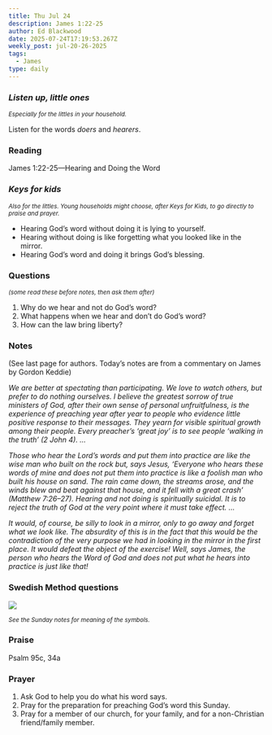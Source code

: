 ```yaml
---
title: Thu Jul 24
description: James 1:22-25
author: Ed Blackwood
date: 2025-07-24T17:19:53.267Z
weekly_post: jul-20-26-2025
tags:
  - James
type: daily
---
```

### *Listen up, little ones*

<div><small><i>Especially for the littles in your household.</i></small></div>

Listen for the words *doers* and *hearers*.

### Reading

James 1:22-25—Hearing and Doing the Word

### *Keys for kids*

<div><small><i>Also for the littles. Young households might choose, after Keys for Kids, to go directly to praise and prayer.</i></small></div>

* Hearing God’s word without doing it is lying to yourself.
* Hearing without doing is like forgetting what you looked like in the mirror.
* Hearing God’s word and doing it brings God’s blessing.

### Questions

<div><small><i>(some read these before notes, then ask them after)</i></small></div>

1. Why do we hear and not do God’s word?
2. What happens when we hear and don’t do God’s word?
3. How can the law bring liberty?

### Notes

(See last page for authors. Today’s notes are from a commentary on James by Gordon Keddie)	

*We are better at spectating than participating. We love to watch others, but prefer to do nothing ourselves. I believe the greatest sorrow of true ministers of God, after their own sense of personal unfruitfulness, is the experience of preaching year after year to people who evidence little positive response to their messages. They yearn for visible spiritual growth among their people. Every preacher’s ‘great joy’ is to see people ‘walking in the truth’ (2 John 4). …*

*Those who hear the Lord’s words and put them into practice are like the wise man who built on the rock but, says Jesus, ‘Everyone who hears these words of mine and does not put them into practice is like a foolish man who built his house on sand. The rain came down, the streams arose, and the winds blew and beat against that house, and it fell with a great crash’ (Matthew 7:26–27). Hearing and not doing is spiritually suicidal. It is to reject the truth of God at the very point where it must take effect. …*

*It would, of course, be silly to look in a mirror, only to go away and forget what we look like. The absurdity of this is in the fact that this would be the contradiction of the very purpose we had in looking in the mirror in the first place. It would defeat the object of the exercise! Well, says James, the person who hears the Word of God and does not put what he hears into practice is just like that!*

### Swedish Method questions

![](/static/img/family_worship_study_ed-swedish_questions.png)

<div><small><i>See the Sunday notes for meaning of the symbols.</i></small></div>

### Praise

Psalm 95c, 34a

### Prayer

1. Ask God to help you do what his word says.
2. Pray for the preparation for preaching God’s word this Sunday.
3. Pray for a member of our church, for your family, and for a non-Christian friend/family member.